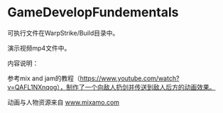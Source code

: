# GameDevelopFundementals
可执行文件在WarpStrike/Build目录中。

演示视频mp4文件中。

内容说明：

参考mix and jam的教程（https://www.youtube.com/watch?v=QAFL1NXnqog），制作了一个向敌人扔剑并传送到敌人后方的动画效果。

动画与人物资源来自 www.mixamo.com